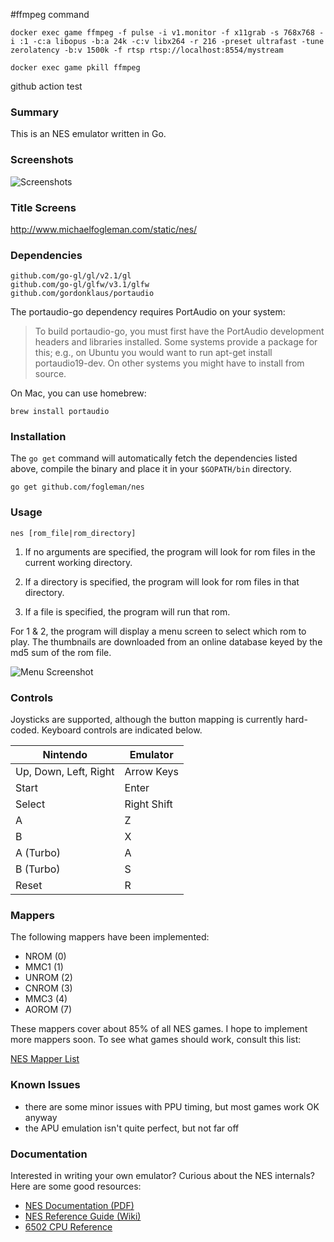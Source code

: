 #ffmpeg command
```
docker exec game ffmpeg -f pulse -i v1.monitor -f x11grab -s 768x768 -i :1 -c:a libopus -b:a 24k -c:v libx264 -r 216 -preset ultrafast -tune zerolatency -b:v 1500k -f rtsp rtsp://localhost:8554/mystream
```
```
docker exec game pkill ffmpeg
```

github action test
### Summary

This is an NES emulator written in Go.

### Screenshots

![Screenshots](http://i.imgur.com/vD3FXVh.png)

### Title Screens

http://www.michaelfogleman.com/static/nes/

### Dependencies

    github.com/go-gl/gl/v2.1/gl
    github.com/go-gl/glfw/v3.1/glfw
    github.com/gordonklaus/portaudio

The portaudio-go dependency requires PortAudio on your system:

> To build portaudio-go, you must first have the PortAudio development headers
> and libraries installed. Some systems provide a package for this; e.g., on
> Ubuntu you would want to run apt-get install portaudio19-dev. On other systems
> you might have to install from source.

On Mac, you can use homebrew:

    brew install portaudio

### Installation

The `go get` command will automatically fetch the dependencies listed above,
compile the binary and place it in your `$GOPATH/bin` directory.

    go get github.com/fogleman/nes

### Usage

    nes [rom_file|rom_directory]

1. If no arguments are specified, the program will look for rom files in
the current working directory.

2. If a directory is specified, the program will look for rom files in that
directory.

3. If a file is specified, the program will run that rom.

For 1 & 2, the program will display a menu screen to select which rom to play.
The thumbnails are downloaded from an online database keyed by the md5 sum of
the rom file.

![Menu Screenshot](http://i.imgur.com/pwetBLv.png)

### Controls

Joysticks are supported, although the button mapping is currently hard-coded.
Keyboard controls are indicated below.

| Nintendo              | Emulator    |
| --------------------- | ----------- |
| Up, Down, Left, Right | Arrow Keys  |
| Start                 | Enter       |
| Select                | Right Shift |
| A                     | Z           |
| B                     | X           |
| A (Turbo)             | A           |
| B (Turbo)             | S           |
| Reset                 | R           |

### Mappers

The following mappers have been implemented:

* NROM (0)
* MMC1 (1)
* UNROM (2)
* CNROM (3)
* MMC3 (4)
* AOROM (7)

These mappers cover about 85% of all NES games. I hope to implement more
mappers soon. To see what games should work, consult this list:

[NES Mapper List](http://tuxnes.sourceforge.net/nesmapper.txt)

### Known Issues

* there are some minor issues with PPU timing, but most games work OK anyway
* the APU emulation isn't quite perfect, but not far off

### Documentation

Interested in writing your own emulator? Curious about the NES internals? Here
are some good resources:

* [NES Documentation (PDF)](http://nesdev.com/NESDoc.pdf)
* [NES Reference Guide (Wiki)](http://wiki.nesdev.com/w/index.php/NES_reference_guide)
* [6502 CPU Reference](http://www.obelisk.me.uk/6502/reference.html)
